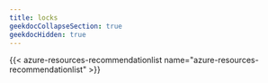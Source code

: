 ```yaml
---
title: locks
geekdocCollapseSection: true
geekdocHidden: true
---
```


{{< azure-resources-recommendationlist name="azure-resources-recommendationlist" >}}
